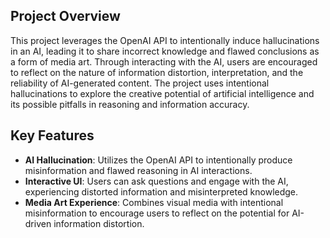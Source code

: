 ## Project Overview
This project leverages the OpenAI API to intentionally induce hallucinations in an AI, leading it to share incorrect knowledge and flawed conclusions as a form of media art. Through interacting with the AI, users are encouraged to reflect on the nature of information distortion, interpretation, and the reliability of AI-generated content. The project uses intentional hallucinations to explore the creative potential of artificial intelligence and its possible pitfalls in reasoning and information accuracy.

## Key Features
- **AI Hallucination**: Utilizes the OpenAI API to intentionally produce misinformation and flawed reasoning in AI interactions.
- **Interactive UI**: Users can ask questions and engage with the AI, experiencing distorted information and misinterpreted knowledge.
- **Media Art Experience**: Combines visual media with intentional misinformation to encourage users to reflect on the potential for AI-driven information distortion.
